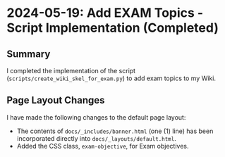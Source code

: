 # 2024-05-19: Add EXAM Topics - Script Implementation (Completed)

## Summary

I completed the implementation of the script (`scripts/create_wiki_skel_for_exam.py`) to add exam topics to my Wiki.

## Page Layout Changes

I have made the following changes to the default page layout:

* The contents of `docs/_includes/banner.html` (one (1) line) has been incorporated directly into `docs/_layouts/default.html`.
* Added the CSS class, `exam-objective`, for Exam objectives.
